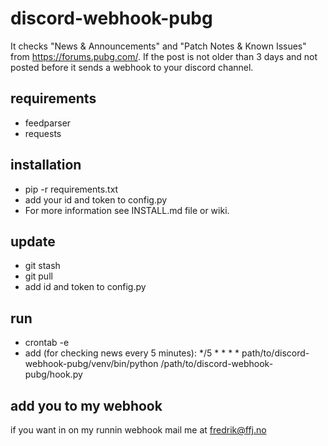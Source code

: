 # discord-webhook-pubg
It checks "News & Announcements" and "Patch Notes & Known Issues" from https://forums.pubg.com/. If the post is not older than 3 days and not posted before it sends a webhook to your discord channel.

## requirements
- feedparser
- requests

## installation
- pip -r requirements.txt
- add your id and token to config.py
- For more information see INSTALL.md file or wiki.

## update
- git stash
- git pull
- add id and token to config.py

## run
- crontab -e
- add (for checking news every 5 minutes):
*/5 * * * * path/to/discord-webhook-pubg/venv/bin/python /path/to/discord-webhook-pubg/hook.py 

## add you to my webhook
if you want in on my runnin webhook mail me at fredrik@ffj.no
